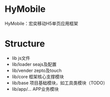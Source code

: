 # HyMobile
HyMobile：宏奕移动H5单页应用框架

# Structure
- lib js文件
- lib/loader seajs及配置
- lib/vender zepto及touch
- lib/core 框架核心支撑模块
- lib/base 项目基础模块，如工具类模块（TODO）
- lib/app/... APP业务模块
